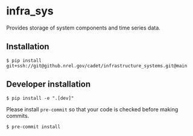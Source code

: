 # infra_sys
Provides storage of system components and time series data.

## Installation
```
$ pip install git+ssh://git@github.nrel.gov/cadet/infrastructure_systems.git@main
```

## Developer installation
```
$ pip install -e ".[dev]"
```

Please install `pre-commit` so that your code is checked before making commits.
```
$ pre-commit install
```
